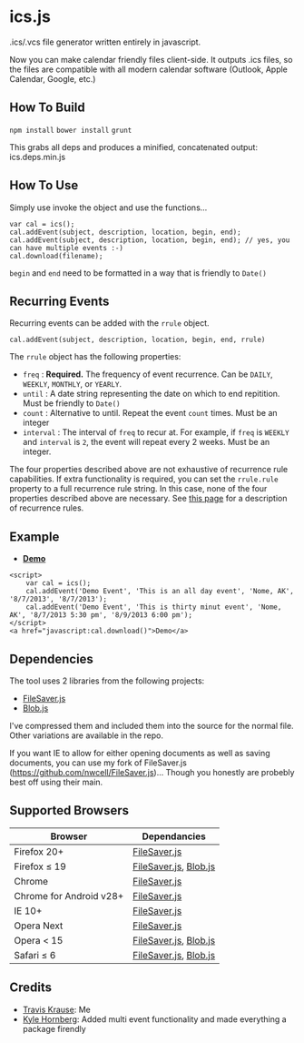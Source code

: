ics.js
============

.ics/.vcs file generator written entirely in javascript.

Now you can make calendar friendly files client-side.  It outputs .ics files, so the files are compatible with all modern calendar software (Outlook, Apple Calendar, Google, etc.)

How To Build
------------
`npm install`
`bower install`
`grunt`

This grabs all deps and produces a minified, concatenated output: ics.deps.min.js


How To Use
----------
Simply use invoke the object and use the functions...

	var cal = ics();
	cal.addEvent(subject, description, location, begin, end);
	cal.addEvent(subject, description, location, begin, end); // yes, you can have multiple events :-)
    cal.download(filename);

`begin` and `end` need to be formatted in a way that is friendly to `Date()`


Recurring Events
----------------
Recurring events can be added with the `rrule` object.

`cal.addEvent(subject, description, location, begin, end, rrule)`

The `rrule` object has the following properties:

- `freq` : __Required.__ The frequency of event recurrence. Can be `DAILY`, `WEEKLY`, `MONTHLY`, or `YEARLY`.
- `until` : A date string representing the date on which to end repitition.  Must be friendly to `Date()`
- `count` : Alternative to until.  Repeat the event `count` times.  Must be an integer
- `interval` : The interval of `freq` to recur at.  For example, if `freq` is `WEEKLY` and `interval` is `2`, the event will repeat every 2 weeks.  Must be an integer.

The four properties described above are not exhaustive of recurrence rule capabilities.  If extra functionality is required, you can set the `rrule.rule` property to a full recurrence rule string.  In this case, none of the four properties described above are necessary.  See [this page](http://www.kanzaki.com/docs/ical/rrule.html) for a description of recurrence rules.


Example
-------
* **[Demo](http://htmlpreview.github.io/?https://github.com/nwcell/ics.js/blob/master/demo/demo.html)**

```
<script>
	var cal = ics();
	cal.addEvent('Demo Event', 'This is an all day event', 'Nome, AK', '8/7/2013', '8/7/2013');
	cal.addEvent('Demo Event', 'This is thirty minut event', 'Nome, AK', '8/7/2013 5:30 pm', '8/9/2013 6:00 pm');
</script>
<a href="javascript:cal.download()">Demo</a>
```


Dependencies
------------
The tool uses 2 libraries from the following projects:
* [FileSaver.js](https://github.com/eligrey/FileSaver.js)
* [Blob.js](https://github.com/eligrey/Blob.js)

I've compressed them and included them into the source for the normal file.  Other variations are available in the repo.

If you want IE to allow for either opening documents as well as saving documents, you can use my fork of FileSaver.js (https://github.com/nwcell/FileSaver.js)...  Though you honestly are probebly best off using their main.

Supported Browsers
------------------

| Browser        | Dependancies |
| -------------- | ------------ |
| Firefox 20+    | [FileSaver.js](https://github.com/eligrey/FileSaver.js) |
| Firefox ≤ 19   | [FileSaver.js](https://github.com/eligrey/FileSaver.js), [Blob.js](https://github.com/eligrey/Blob.js) |
| Chrome         | [FileSaver.js](https://github.com/eligrey/FileSaver.js) |
| Chrome for Android v28+ | [FileSaver.js](https://github.com/eligrey/FileSaver.js) |
| IE 10+         | [FileSaver.js](https://github.com/eligrey/FileSaver.js)         |
| Opera Next     | [FileSaver.js](https://github.com/eligrey/FileSaver.js) |
| Opera < 15     | [FileSaver.js](https://github.com/eligrey/FileSaver.js), [Blob.js](https://github.com/eligrey/Blob.js) |
| Safari ≤ 6     | [FileSaver.js](https://github.com/eligrey/FileSaver.js), [Blob.js](https://github.com/eligrey/Blob.js) |


Credits
------------------
* [Travis Krause](https://github.com/nwcell): Me
* [Kyle Hornberg](https://github.com/khornberg): Added multi event functionality and made everything a package firendly
